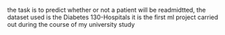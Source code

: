 the task is to predict whether or not a patient will be readmidtted, the dataset used is the Diabetes 130-Hospitals 
it is the first ml project carried out during the course of my university study 
